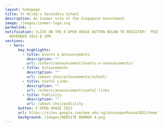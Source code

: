 ```yaml
---
layout: homepage
title: St Hilda's Secondary School
description: An Isomer site of the Singapore Government
image: /images/isomer-logo.svg
permalink: /
notification: CLICK ON THE E-OPEN HOUSE BUTTON BELOW TO REGISTER!  FRIDAY 25
  NOVEMBER 2022 @ 3PM
sections:
  - hero:
      key_highlights:
        - title: Events & Announcements
          description: ""
          url: /others/announcement/events-n-announcements/
        - title: Achievements
          description: ""
          url: /about-shss/achievements/school/
        - title: Useful Links
          description: ""
          url: /others/announcement/useful-links
        - title: Publicity
          description: ""
          url: /about-shss/publicity
      button: E-OPEN HOUSE 2022
      url: https://sites.google.com/moe.edu.sg/shsseopenhouse2022/home?authuser=0
      background: /images/WEBSITE BANNER 4.png
---
```

